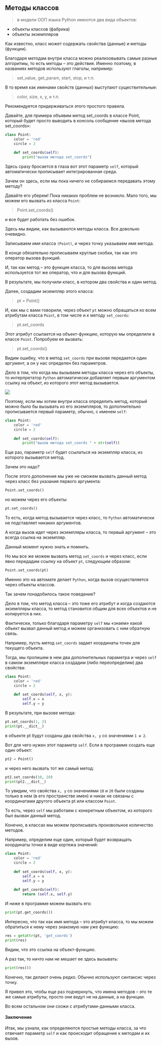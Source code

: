 ## Методы классов

> в модели ООП языка Python имеются два вида объектов:

* объекты классов (фабрика)
* объекты экземпляров

Как известно, класс может содержать свойства (данные) и методы (функции).

Благодаря методам внутри класса можно реализовывать самые разные алгоритмы, то есть методы – это действия. Именно поэтому, в названиях методов используют глаголы, например:

> set_value, get_param, start, stop, и т.п.

В то время как именами свойств (данных) выступают существительные:

> color, size, x, y, и т.п.

Рекомендуется придерживаться этого простого правила.

Давайте, для примера объявим метод set_coords в классе Point, который будет просто выводить в консоль сообщение «вызов метода set_coords»:
```python
class Point:
    color = 'red'
    circle = 2
 
    def set_coords(self):
        print("вызов метода set_coords")
```

Здесь сразу бросается в глаза вот этот параметр `self`, который автоматически прописывает интегрированная среда. 

Зачем он здесь, если мы пока ничего не собираемся передавать этому методу? 

Давайте его уберем! Пока никаких проблем не возникло. Мало того, мы можем его вызвать из класса `Point`:

> Point.set_coords()

и все будет работать без ошибок. 

Здесь мы видим, как вызываются методы класса. Все довольно очевидно. 

Записываем имя класса `(Point)`, и через точку указываем имя метода. 

В конце обязательно прописываем круглые скобки, так как это оператор вызова функций. 

И, так как метод – это функция класса, то для вызова метода используется тот же оператор, что и для вызова функций.

В результате, мы получили класс, в котором два свойства и один метод. 

Далее, создадим экземпляр этого класса:

> pt = Point()

И, как мы с вами говорили, через объект `pt` можно обращаться ко всем атрибутам класса `Point`, в том числе и к методу `set_coords`:

> pt.set_coords

Этот атрибут ссылается на объект-функцию, которую мы определили в классе `Point`. Попробуем ее вызвать:

> pt.set_coords()


Видим ошибку, что в метод `set_coords` при вызове передается один аргумент, а он у нас определен без параметров. 

Дело в том, что когда мы вызываем методы класса через его объекты, то интерпретатор `Python` автоматически добавляет первым аргументом ссылку на объект, из которого этот метод вызывается.

![](img/class-methods.png)

Поэтому, если мы хотим внутри класса определить метод, который можно было бы вызывать из его экземпляров, то дополнительно прописывается первый параметр, обычно, с именем `self`:

```python
class Point:
    color = 'red'
    circle = 2
 
    def set_coords(self):
        print("вызов метода set_coords " + str(self))
```

Еще раз, параметр `self` будет ссылаться на экземпляр класса, из которого вызывается метод. 

Зачем это надо? 

После этого дополнения мы уже не сможем вызвать данный метод через класс без указания первого аргумента:

```python
Point.set_coords()
```

но можем через его объекты:

```python
pt.set_coords()
```

То есть, когда метод вызывается через класс, то `Python` автоматически не подставляет никаких аргументов.

А когда вызов идет через экземпляры класса, то первый аргумент – это всегда ссылка на экземпляр.

Данный момент нужно знать и помнить.

Но мы все же можем вызвать метод `set_coords` и через класс, если явно передадим ссылку на объект `pt`, следующим образом:

```python
Point.set_coords(pt)
```

Именно это на автомате делает `Python`, когда вызов осуществляется через объекты классов.

Так зачем понадобилось такое поведение? 

Дело в том, что метод класса – это тоже его атрибут и когда создаются экземпляры класса, то метод становится общим для всех объектов и не копируется в них. 

Фактически, только благодаря параметру `self` мы «знаем» какой объект вызвал данный метод и можем организовать с ним обратную связь.

Например, пусть метод `set_coords` задает координаты точек для текущего объекта. 

Тогда, мы пропишем в нем два дополнительных параметра и через `self` в самом экземпляре класса создадим (либо переопределим) два свойства:

```python
class Point:
    color = 'red'
    circle = 2
 
    def set_coords(self, x, y):
        self.x = x
        self.y = y
```
В результате, при вызове метода:

```python
pt.set_coords(1, 2)
print(pt.__dict__)
```

в объекте pt будут созданы два свойства `x, y` со значениями `1 и 2`. 

Вот для чего нужен этот параметр `self`. 
Если в программе создать еще один объект:

```python
pt2 = Point()
```
и через него вызвать тот же самый метод:

```python
pt2.set_coords(10, 20)
print(pt2.__dict__)
```

То увидим, что свойства `x, y` со значениями `10` и `20` были созданы только в нем (в его пространстве имен) и никак не связаны с координатами другого объекта pt или классом `Point`. 

То есть, через `self` мы работаем с конкретным объектом, из которого был вызван данный метод.

Конечно, в классах мы можем прописывать произвольное количество методов. 

Например, определим еще один, который будет возвращать координаты точки в виде кортежа значений:

```python
class Point:
    color = 'red'
    circle = 2
 
    def set_coords(self, x, y):
        self.x = x
        self.y = y
 
    def get_coords(self):
        return (self.x, self.y)
```
И ниже в программе можем вызвать его:
```python
print(pt.get_coords())

```
Интересно, что так как имя метода – это атрибут класса, то мы можем обратиться к нему через знакомую нам уже функцию:

```python
res = getattr(pt, 'get_coords')
print(res)
```
Видим, что это ссылка на объект-функцию. 

А раз так, то ничто нам не мешает ее здесь вызывать:
```python
print(res())
```
Конечно, так делают очень редко. Обычно используют синтаксис через точку. 

Я привел это, чтобы еще раз подчеркнуть, что имена методов – это те же самые атрибуты, просто они ведут не на данные, а на функции. 

Во всем остальном они схожи с атрибутами-данными класса.

#### Заключение
Итак, мы узнали, как определяются простые методы класса, за что отвечает параметр `self` и как происходит обращение к методам и их вызов. 